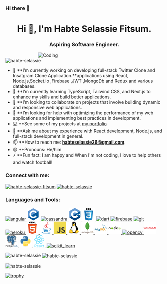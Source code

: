 ### Hi there 👋
<h1 align="center">Hi 👋, I'm Habte Selassie Fitsum.</h1>
<h3 align="center">Aspiring Software Engineer.</h3>
<img align="right" alt="Coding" width="400" src="https://i.pinimg.com/originals/b9/e4/96/b9e4960c1476c78043d499d975f86cdb.gif">

<p align="left"> <img src="https://komarev.com/ghpvc/?username=habte-selassie&label=Profile%20views&color=0e75b6&style=flat" alt="habte-selassie" /> </p>

- 🔭 **I’m currently working on developing full-stack Twitter Clone and Insatgram Clone Application.**applications   using React, Node.js,Socket.io ,Firebase ,JWT ,MongoDb and Redux and various databases.
- 🌱 **I’m currently learning TypeScript, Tailwind CSS, and Next.js to enhance my skills and build better applications.
- 👯 **I’m looking to collaborate on projects that involve building dynamic and responsive web applications.
- 🤔 **I’m looking for help with optimizing the performance of my web applications and implementing best practices in development.
- 💻 **See some of my projects at [my portfolio](https://habte-selassie-portfolio-app.netlify.app/)
- 💬 **Ask me about my experience with React development, Node.js, and full-stack development in general.
- 📫 **How to reach me: **habteselassie26@gmail.com**.
- 😄 **Pronouns: He/him
- ⚡ **Fun fact: I am happy and When I'm not coding, I love to help others and watch football!


<h3 align="left">Connect with me:</h3>
<p align="left">
<a href="https://www.linkedin.com/in/habte-selassie-fitsum/" target="blank"><img align="center" src="https://raw.githubusercontent.com/rahuldkjain/github-profile-readme-generator/master/src/images/icons/Social/linked-in-alt.svg" alt="habte-selassie-fitsum" height="30" width="40" /></a>
<a href="https://app.netlify.com/teams/habtuchelsea1000/overview" target="blank"><img align="center" src="https://raw.githubusercontent.com/rahuldkjain/github-profile-readme-generator/master/src/images/icons/Social/codeforces.svg" alt="habte-selassie" height="30" width="40" /></a>
</p>

<h3 align="left">Languages and Tools:</h3>
<p align="left"> <a href="https://angular.io" target="_blank" rel="noreferrer"> <img src="https://angular.io/assets/images/logos/angular/angular.svg" alt="angular" width="40" height="40"/> </a>
  <a href="https://www.cprogramming.com/" target="_blank" rel="noreferrer"> <img src="https://raw.githubusercontent.com/devicons/devicon/master/icons/c/c-original.svg" alt="c" width="40" height="40"/> </a> 
  <a href="https://cassandra.apache.org/" target="_blank" rel="noreferrer"> <img src="https://www.vectorlogo.zone/logos/apache_cassandra/apache_cassandra-icon.svg" alt="cassandra" width="40" height="40"/> 
  </a> 
  <a href="https://www.w3schools.com/cpp/" target="_blank" rel="noreferrer"> <img src="https://raw.githubusercontent.com/devicons/devicon/master/icons/cplusplus/cplusplus-original.svg" alt="cplusplus" width="40" height="40"/> </a> 
  <a href="https://www.w3schools.com/css/" target="_blank" rel="noreferrer"> <img src="https://raw.githubusercontent.com/devicons/devicon/master/icons/css3/css3-original-wordmark.svg" alt="css3" width="40" height="40"/> </a> 
  <a href="https://dart.dev" target="_blank" rel="noreferrer"> <img src="https://www.vectorlogo.zone/logos/dartlang/dartlang-icon.svg" alt="dart" width="40" height="40"/> </a> 
  <a href="https://firebase.google.com/" target="_blank" rel="noreferrer"> <img src="https://www.vectorlogo.zone/logos/firebase/firebase-icon.svg" alt="firebase" width="40" height="40"/> </a>  
  <a href="https://git-scm.com/" target="_blank" rel="noreferrer"> <img src="https://www.vectorlogo.zone/logos/git-scm/git-scm-icon.svg" alt="git" width="40" height="40"/> </a> 
  <a href="https://heroku.com" target="_blank" rel="noreferrer"> <img src="https://www.vectorlogo.zone/logos/heroku/heroku-icon.svg" alt="heroku" width="40" height="40"/> </a> 
  <a href="https://www.w3.org/html/" target="_blank" rel="noreferrer"> <img src="https://raw.githubusercontent.com/devicons/devicon/master/icons/html5/html5-original-wordmark.svg" alt="html5" width="40" height="40"/> </a> 
  <a href="https://www.java.com" target="_blank" rel="noreferrer"> <img src="https://raw.githubusercontent.com/devicons/devicon/master/icons/java/java-original.svg" alt="java" width="40" height="40"/> </a>
  <a href="https://developer.mozilla.org/en-US/docs/Web/JavaScript" target="_blank" rel="noreferrer"> <img src="https://raw.githubusercontent.com/devicons/devicon/master/icons/javascript/javascript-original.svg" alt="javascript" width="40" height="40"/> </a> 
  <a href="https://www.linux.org/" target="_blank" rel="noreferrer"> <img src="https://raw.githubusercontent.com/devicons/devicon/master/icons/linux/linux-original.svg" alt="linux" width="40" height="40"/> </a> 
  <a href="https://www.mongodb.com/" target="_blank" rel="noreferrer"> <img src="https://raw.githubusercontent.com/devicons/devicon/master/icons/mongodb/mongodb-original-wordmark.svg" alt="mongodb" width="40" height="40"/> </a> 
  <a href="https://www.mysql.com/" target="_blank" rel="noreferrer"> <img src="https://raw.githubusercontent.com/devicons/devicon/master/icons/mysql/mysql-original-wordmark.svg" alt="mysql" width="40" height="40"/> </a> 
  <a href="https://nodejs.org" target="_blank" rel="noreferrer"> <img src="https://raw.githubusercontent.com/devicons/devicon/master/icons/nodejs/nodejs-original-wordmark.svg" alt="nodejs" width="40" height="40"/> </a> 
  <a href="https://opencv.org/" target="_blank" rel="noreferrer"> <img src="https://www.vectorlogo.zone/logos/opencv/opencv-icon.svg" alt="opencv" width="40" height="40"/> </a> 
  <a href="https://www.oracle.com/" target="_blank" rel="noreferrer"> <img src="https://raw.githubusercontent.com/devicons/devicon/master/icons/oracle/oracle-original.svg" alt="oracle" width="40" height="40"/> </a> 
  <a href="https://www.postgresql.org" target="_blank" rel="noreferrer"> <img src="https://raw.githubusercontent.com/devicons/devicon/master/icons/postgresql/postgresql-original-wordmark.svg" alt="postgresql" width="40" height="40"/> </a> 
  <a href="https://www.python.org" target="_blank" rel="noreferrer"> <img src="https://raw.githubusercontent.com/devicons/devicon/master/icons/python/python-original.svg" alt="python" width="40" height="40"/> </a> 
  <a href="https://reactjs.org/" target="_blank" rel="noreferrer"> <img src="https://raw.githubusercontent.com/devicons/devicon/master/icons/react/react-original-wordmark.svg" alt="react" width="40" height="40"/> </a> 
  <a href="https://scikit-learn.org/" target="_blank" rel="noreferrer"> <img src="https://upload.wikimedia.org/wikipedia/commons/0/05/Scikit_learn_logo_small.svg" alt="scikit_learn" width="40" height="40"/> </a>  
<p><img align="left" src="https://github-readme-stats.vercel.app/api/top-langs?username=habte-selassie&show_icons=true&locale=en&layout=compact" alt="habte-selassie" /></p>

<p>&nbsp;<img align="center" src="https://github-readme-stats.vercel.app/api?username=habte-selassie&show_icons=true&locale=en" alt="habte-selassie" /></p>

<p><img align="center" src="https://github-readme-streak-stats.herokuapp.com/?user=habte-selassie&" alt="habte-selassie" /></p>


[![trophy](https://github-profile-trophy.vercel.app/?username=habte-selassie&theme=onedark)](https://github.com/ryo-ma/github-profile-trophy)


